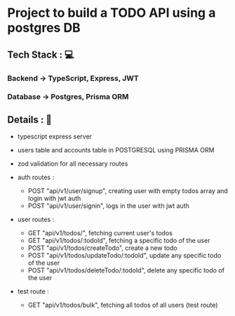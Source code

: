 # Project to build a TODO API using a postgres DB   

<!-- ## Deployed Live on 🚀:
### Frontend : Vercel -> https://week-4-paytm-mern.vercel.app/signin
### Backend : Render -> https://week-4-paytm-mern.onrender.com/api/v1/user -->

## Tech Stack : 💻
### Backend -> TypeScript, Express, JWT 
### Database -> Postgres, Prisma ORM
<!-- #### Frontend -> TypeScript, React, Tailwind -->


<!-- ## Tests Done (POSTMAN and FRONTEND) : ✅ 👍

- successfull backend integration
- most errors handled (frontend/backend)

- auth: 
    - creates new users on signup with a random balance bw 1-10000
    - keeps them logged in until they want to logout on all pages
    - throws error if they are not logged in
    - logout feature deletes access token and signs them out

- navigation: 
    - all pages navigate between them successfully
    - all pages work as expected
    - payment feature works as expected
    - user data updates successfully
    - user data and account connected gets deleted on account deletion
    - money transfer feature deducts correct user's balance and adds to correct user's account -->


## Details : 🎊

<!-- - Backend : -->
- typescript express server
- users table and accounts table in POSTGRESQL using PRISMA ORM
- zod validation for all necessary routes

- auth routes : 
    - POST "api/v1/user/signup", creating user with empty todos array and login with jwt auth
    - POST "api/v1/user/signin", logs in the user with jwt auth

- user routes : 
    - GET "api/v1/todos/", fetching current user's todos
    - GET "api/v1/todos/:todoId", fetching a specific todo of the user
    - POST "api/v1/todos/createTodo", create a new todo
    - POST "api/v1/todos/updateTodo/:todoId", update any specific todo of the user
    - POST "api/v1/todos/deleteTodo/:todoId", delete any specific todo of the user

- test route : 
    - GET "api/v1/todos/bulk", fetching all todos of all users (test route)


<!-- - Frontend :
    - typescript vite react - tailwind stack
    - auth pages : 
        - "/signup", stores jwt token and redirects to dashboard 
        - "/signin", stores jwt token and redirects to dashboard
    - user pages : 
        - "/dashboard" , shows available users except the current logged in user
        - "/user" , allows users to see their username(email), userid, and editable firstname, lastname fields to update their information. Also allows a delete account option
        - "/send", to transfer money to a another user -->

<!-- ## Some screenshots: 📷

1. Signup page

![Signup Page](public/signup-page.png)


2. Signin page

![Signin Page](public/signin-page.png)


3. Dashboard page

![Dashboard Page](public/dashboard-page.png)

4. User Page

![User Page](public/user-page.png)

5. Send Page

![Send Page](public/send-page.png) -->


<!-- ## Bugs : ❌
- UX related: 
    - search feature works but is case sensitive [fix would require a little structural change with mongo schema and stuff]
    - landing on any random page does not redirect to a working url ex the root url -->


<!-- ## Run : 🚀 -->
<!-- - Create .env in root folder and set the environment variables JWT_SECRET and MONGO_URL
- Run <code> node index.js </code> in root folder -->

